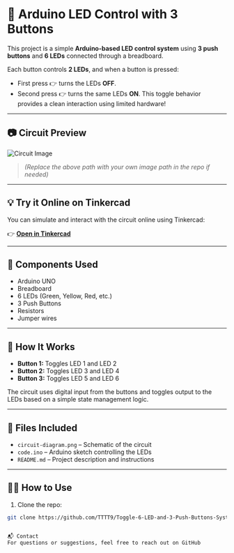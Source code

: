 # 🔌 Arduino LED Control with 3 Buttons

This project is a simple **Arduino-based LED control system** using **3 push buttons** and **6 LEDs** connected through a breadboard.

Each button controls **2 LEDs**, and when a button is pressed:
- First press 👉 turns the LEDs **OFF**.
- Second press 👉 turns the same LEDs **ON**.
This toggle behavior provides a clean interaction using limited hardware!

---

## 📷 Circuit Preview

![Circuit Image](images/circuit-diagram.png)

> *(Replace the above path with your own image path in the repo if needed)*

---

## 💡 Try it Online on Tinkercad

You can simulate and interact with the circuit online using Tinkercad:

👉 **[Open in Tinkercad](https://www.tinkercad.com/things/2LjdCgTWgLH-toggle-6-led-and-3-push-buttons-system-using-arduino?sharecode=5-GmaZhDPVMmS_iglEOIBNqjl3JkC33ojW25t5hQPAs)**

---

## 🧰 Components Used

- Arduino UNO
- Breadboard
- 6 LEDs (Green, Yellow, Red, etc.)
- 3 Push Buttons
- Resistors
- Jumper wires

---

## 🧠 How It Works

- **Button 1:** Toggles LED 1 and LED 2  
- **Button 2:** Toggles LED 3 and LED 4  
- **Button 3:** Toggles LED 5 and LED 6

The circuit uses digital input from the buttons and toggles output to the LEDs based on a simple state management logic.

---

## 📂 Files Included

- `circuit-diagram.png` – Schematic of the circuit  
- `code.ino` – Arduino sketch controlling the LEDs  
- `README.md` – Project description and instructions

---

## 👨‍💻 How to Use

1. Clone the repo:

```bash
git clone https://github.com/TTTT9/Toggle-6-LED-and-3-Push-Buttons-System-Using-Arduino.git


📬 Contact
For questions or suggestions, feel free to reach out on GitHub
